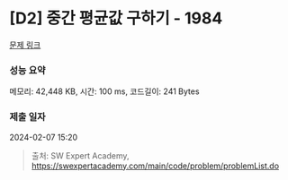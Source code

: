 # [D2] 중간 평균값 구하기 - 1984 

[문제 링크](https://swexpertacademy.com/main/code/problem/problemDetail.do?contestProbId=AV5Pw_-KAdcDFAUq) 

### 성능 요약

메모리: 42,448 KB, 시간: 100 ms, 코드길이: 241 Bytes

### 제출 일자

2024-02-07 15:20



> 출처: SW Expert Academy, https://swexpertacademy.com/main/code/problem/problemList.do